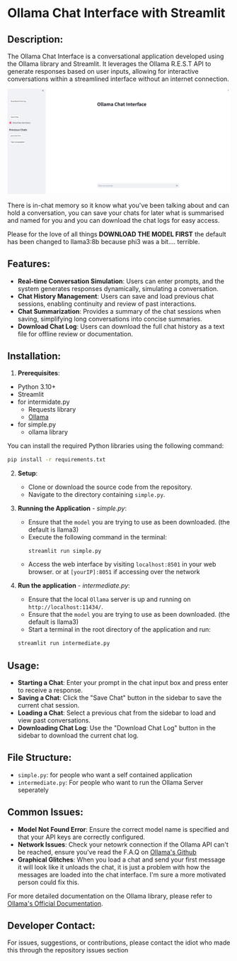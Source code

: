 # Ollama Chat Interface with Streamlit

## Description:
The Ollama Chat Interface is a conversational application developed using the Ollama library and Streamlit. It leverages the Ollama R.E.S.T API to generate responses based on user inputs, allowing for interactive conversations within a streamlined interface without an internet connection.

![Ollama Chat Interface Screenshot](images/screenshot.png)


There is in-chat memory so it know what you've been talking about and can hold a conversation, you can save your chats for later what is summarised and named for you and you can download the chat logs for easy access. 

Please for the love of all things **DOWNLOAD THE MODEL FIRST** the default has been changed to llama3:8b because phi3 was a bit.... terrible. 

## Features:
- **Real-time Conversation Simulation**: Users can enter prompts, and the system generates responses dynamically, simulating a conversation.
- **Chat History Management**: Users can save and load previous chat sessions, enabling continuity and review of past interactions.
- **Chat Summarization**: Provides a summary of the chat sessions when saving, simplifying long conversations into concise summaries.
- **Download Chat Log**: Users can download the full chat history as a text file for offline review or documentation.

## Installation:
1. **Prerequisites**:
- Python 3.10+
- Streamlit
- for intermidate.py
    - Requests library
    - [Ollama](https://ollama.com/download) 
- for simple.py
    -  ollama library

You can install the required Python libraries using the following command:

```bash
pip install -r requirements.txt
```

2. **Setup**:
   - Clone or download the source code from the repository.
   - Navigate to the directory containing `simple.py`.

3. **Running the Application** - *simple.py*:
    -  Ensure that the `model` you are trying to use as been downloaded. (the default is llama3)
   - Execute the following command in the terminal:
     ```
     streamlit run simple.py
     ```
   - Access the web interface by visiting `localhost:8501` in your web browser. or at `[yourIP]:8051` if accessing over the network

4. **Run the application** - *intermediate.py*:

    - Ensure that the local `Ollama` server is up and running on `http://localhost:11434/`.
    -  Ensure that the `model` you are trying to use as been downloaded. (the default is llama3)
    - Start a terminal in the root directory of the application and run: 
    ```bash
    streamlit run intermediate.py
    ```

## Usage:
- **Starting a Chat**: Enter your prompt in the chat input box and press enter to receive a response.
- **Saving a Chat**: Click the "Save Chat" button in the sidebar to save the current chat session.
- **Loading a Chat**: Select a previous chat from the sidebar to load and view past conversations.
- **Downloading Chat Log**: Use the "Download Chat Log" button in the sidebar to download the current chat log.

## File Structure:
- `simple.py`: for people who want a self contained application
- `intermediate.py`: For people who want to run the Ollama Server seperately 

## Common Issues:
- **Model Not Found Error**: Ensure the correct model name is specified and that your API keys are correctly configured.
- **Network Issues**: Check your netowrk connection if the Ollama API can't be reached, ensure you've read the F.A.Q  on [Ollama's Github](https://github.com/ollama/ollama/blob/main/docs/api.md)
- **Graphical Glitches**: When you load a chat and send your first message it will look like it unloads the chat, it is just a problem with how the messages are loaded into the chat interface. I'm sure a more motivated person could fix this. 

For more detailed documentation on the Ollama library, please refer to [Ollama's Official Documentation](https://ollama.com/library).

## Developer Contact:
For issues, suggestions, or contributions, please contact the idiot who made this through the repository issues section
